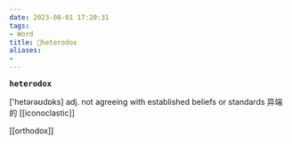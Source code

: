 ```yaml
---
date: 2023-08-01 17:20:31
tags: 
- Word
title: 📖heterodox
aliases: 
- 
---
```


<pre><strong>heterodox</strong></pre>

['hetərəʊdɒks]
adj. not agreeing with established beliefs or standards 异端的
[[iconoclastic]]

[[orthodox]]